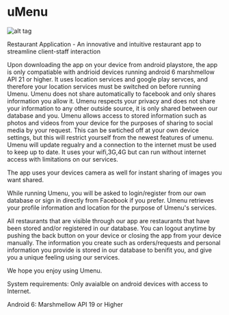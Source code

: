 # uMenu

![alt tag](https://cloud.githubusercontent.com/assets/20781377/20653238/28c1f52c-b56f-11e6-974f-4002331428fc.png)

Restaurant Application - An innovative and intuitive restaurant app to streamline client-staff interaction

Upon downloading the app on your device from android playstore, the app is only compatiable with andrioid devices running android 6 marshmellow 
API 21 or higher.
It uses location services and google play servces, and therefore your location services must be switched on before running Umenu.
Umenu does not share automatically to facebook and only shares information you allow it.
Umenu respects your privacy and does not share your information to any other outside source, it is only shared between our database and you.
Umenu allows access to stored information such as photos and videos from your device for the purposes of sharing to social media 
by your request. This can be swtiched off at your own device settings, but this will restrict yourself from the newest features of umenu.
Umenu will update regualry and a connection to the internet must be used to keep up to date.
It uses your wifi,3G,4G but can run without internet access with limitations on our services.

The app uses your devices camera as well for instant sharing of images you want shared.

While running Umenu, you will be asked to login/register from our own database or sign in directly from Facebook if you prefer. 
Umenu retrieves your profile information and location for the purpose of Umenu's services.

All restaurants that are visible through our app are restaurants that have been stored and/or registered in our database.
You can logout anytime by pushing the back button on your device or closing the app from your device manually. 
The information you create such as orders/requests and personal information you provide is stored in our database to benifit you, and
give you a unique feeling using our services.

We hope you enjoy using Umenu.

System requirements:
Only avaialble on android devices with access to Internet.

Android 6: Marshmellow API 19 or Higher


